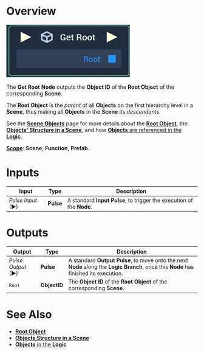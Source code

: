 # Overview

![The Get Root Node.](../../../.gitbook/assets/getrootnode.png)

The **Get Root** **Node** outputs the **Object ID** of the **Root Object** of the corresponding **Scene**.

The **Root Object** is the _parent_ of all **Objects** on the first hierarchy level in a **Scene**, thus making all **Objects** in the **Scene** its _descendants_. 

See the [**Scene Objects**](../../../objects-and-types/scene-objects/README.md) page for more details about the [**Root Object**](../../../objects-and-types/scene-objects/README.md#root-object), the [**Objects' Structure in a Scene**](../../../objects-and-types/scene-objects/README.md#structure-in-a-scene), and how [**Objects** are referenced in the **Logic**](../../../objects-and-types/scene-objects/README.md#objects-in-the-logic).

[**Scope**](../../overview.md#scopes): **Scene**, **Function**, **Prefab**.



# Inputs

|Input|Type|Description|
|---|---|---|
|*Pulse Input* (►)|**Pulse**|A standard **Input Pulse**, to trigger the execution of the **Node**.|

# Outputs

|Output|Type|Description|
|---|---|---|
|*Pulse Output* (►)|**Pulse**|A standard **Output Pulse**, to move onto the next **Node** along the **Logic Branch**, once this **Node** has finished its execution.|
| `Root` | **ObjectID** | The **Object ID** of the **Root Object** of the corresponding **Scene**. |

# See Also

* [**Root Object**](../../../objects-and-types/scene-objects/README.md#root-object)
* [**Objects Structure in a Scene**](../../../objects-and-types/scene-objects/README.md#structure-in-a-scene)
* [**Objects** in the **Logic**](../../../objects-and-types/scene-objects/README.md#objects-in-the-logic)



